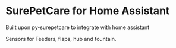 # SurePetCare for Home Assistant

Built upon py-surepetcare to integrate with home assistant 

Sensors for Feeders, flaps, hub and fountain.

